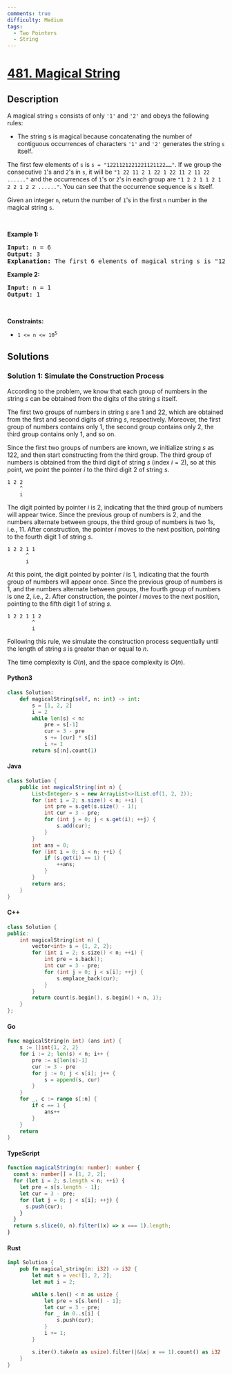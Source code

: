 ```yaml
---
comments: true
difficulty: Medium
tags:
  - Two Pointers
  - String
---
```


<!-- problem:start -->

# [481. Magical String](https://leetcode.com/problems/magical-string)

## Description

<!-- description:start -->

<p>A magical string <code>s</code> consists of only <code>&#39;1&#39;</code> and <code>&#39;2&#39;</code> and obeys the following rules:</p>

<ul>
	<li>The string s is magical because concatenating the number of contiguous occurrences of characters <code>&#39;1&#39;</code> and <code>&#39;2&#39;</code> generates the string <code>s</code> itself.</li>
</ul>

<p>The first few elements of <code>s</code> is <code>s = &quot;1221121221221121122&hellip;&hellip;&quot;</code>. If we group the consecutive <code>1</code>&#39;s and <code>2</code>&#39;s in <code>s</code>, it will be <code>&quot;1 22 11 2 1 22 1 22 11 2 11 22 ......&quot;</code> and the occurrences of <code>1</code>&#39;s or <code>2</code>&#39;s in each group are <code>&quot;1 2 2 1 1 2 1 2 2 1 2 2 ......&quot;</code>. You can see that the occurrence sequence is <code>s</code> itself.</p>

<p>Given an integer <code>n</code>, return the number of <code>1</code>&#39;s in the first <code>n</code> number in the magical string <code>s</code>.</p>

<p>&nbsp;</p>
<p><strong class="example">Example 1:</strong></p>

<pre>
<strong>Input:</strong> n = 6
<strong>Output:</strong> 3
<strong>Explanation:</strong> The first 6 elements of magical string s is &quot;122112&quot; and it contains three 1&#39;s, so return 3.
</pre>

<p><strong class="example">Example 2:</strong></p>

<pre>
<strong>Input:</strong> n = 1
<strong>Output:</strong> 1
</pre>

<p>&nbsp;</p>
<p><strong>Constraints:</strong></p>

<ul>
	<li><code>1 &lt;= n &lt;= 10<sup>5</sup></code></li>
</ul>

<!-- description:end -->

## Solutions

<!-- solution:start -->

### Solution 1: Simulate the Construction Process

According to the problem, we know that each group of numbers in the string $s$ can be obtained from the digits of the string $s$ itself.

The first two groups of numbers in string $s$ are $1$ and $22$, which are obtained from the first and second digits of string $s$, respectively. Moreover, the first group of numbers contains only $1$, the second group contains only $2$, the third group contains only $1$, and so on.

Since the first two groups of numbers are known, we initialize string $s$ as $122$, and then start constructing from the third group. The third group of numbers is obtained from the third digit of string $s$ (index $i=2$), so at this point, we point the pointer $i$ to the third digit $2$ of string $s$.

```
1 2 2
    ^
    i
```

The digit pointed by pointer $i$ is $2$, indicating that the third group of numbers will appear twice. Since the previous group of numbers is $2$, and the numbers alternate between groups, the third group of numbers is two $1$s, i.e., $11$. After construction, the pointer $i$ moves to the next position, pointing to the fourth digit $1$ of string $s$.

```
1 2 2 1 1
      ^
      i
```

At this point, the digit pointed by pointer $i$ is $1$, indicating that the fourth group of numbers will appear once. Since the previous group of numbers is $1$, and the numbers alternate between groups, the fourth group of numbers is one $2$, i.e., $2$. After construction, the pointer $i$ moves to the next position, pointing to the fifth digit $1$ of string $s$.

```
1 2 2 1 1 2
        ^
        i
```

Following this rule, we simulate the construction process sequentially until the length of string $s$ is greater than or equal to $n$.

The time complexity is $O(n)$, and the space complexity is $O(n)$.

<!-- tabs:start -->

#### Python3

```python
class Solution:
    def magicalString(self, n: int) -> int:
        s = [1, 2, 2]
        i = 2
        while len(s) < n:
            pre = s[-1]
            cur = 3 - pre
            s += [cur] * s[i]
            i += 1
        return s[:n].count(1)
```

#### Java

```java
class Solution {
    public int magicalString(int n) {
        List<Integer> s = new ArrayList<>(List.of(1, 2, 2));
        for (int i = 2; s.size() < n; ++i) {
            int pre = s.get(s.size() - 1);
            int cur = 3 - pre;
            for (int j = 0; j < s.get(i); ++j) {
                s.add(cur);
            }
        }
        int ans = 0;
        for (int i = 0; i < n; ++i) {
            if (s.get(i) == 1) {
                ++ans;
            }
        }
        return ans;
    }
}
```

#### C++

```cpp
class Solution {
public:
    int magicalString(int n) {
        vector<int> s = {1, 2, 2};
        for (int i = 2; s.size() < n; ++i) {
            int pre = s.back();
            int cur = 3 - pre;
            for (int j = 0; j < s[i]; ++j) {
                s.emplace_back(cur);
            }
        }
        return count(s.begin(), s.begin() + n, 1);
    }
};
```

#### Go

```go
func magicalString(n int) (ans int) {
	s := []int{1, 2, 2}
	for i := 2; len(s) < n; i++ {
		pre := s[len(s)-1]
		cur := 3 - pre
		for j := 0; j < s[i]; j++ {
			s = append(s, cur)
		}
	}
	for _, c := range s[:n] {
		if c == 1 {
			ans++
		}
	}
	return
}
```

#### TypeScript

```ts
function magicalString(n: number): number {
  const s: number[] = [1, 2, 2];
  for (let i = 2; s.length < n; ++i) {
    let pre = s[s.length - 1];
    let cur = 3 - pre;
    for (let j = 0; j < s[i]; ++j) {
      s.push(cur);
    }
  }
  return s.slice(0, n).filter((x) => x === 1).length;
}
```

#### Rust

```rust
impl Solution {
    pub fn magical_string(n: i32) -> i32 {
        let mut s = vec![1, 2, 2];
        let mut i = 2;

        while s.len() < n as usize {
            let pre = s[s.len() - 1];
            let cur = 3 - pre;
            for _ in 0..s[i] {
                s.push(cur);
            }
            i += 1;
        }

        s.iter().take(n as usize).filter(|&&x| x == 1).count() as i32
    }
}
```

<!-- tabs:end -->

<!-- solution:end -->

<!-- problem:end -->

